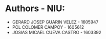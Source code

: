 # Authors                       - NIU:
- GERARD JOSEP GUARIN VELEZ     - 1605947 
- POL COLOMER CAMPOY            - 1605612
- JOSIAS MICAEL CUEVA CASTRO    - 1603392
